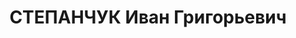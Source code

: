 ---
title: СТЕПАНЧУК Иван Григорьевич
description: "Род. в 1893, Польша, Гродненская губ., Волоковышский уезд, дер. Малые\
  \ Масушины, белорус. Проживал: Горьковская обл., Перевозский р-н, с. Перевоз. Преподаватель\
  \ Перевозской средней школы \n  Арестован 09.08.1936. Обв. по ст. 17-58-8, 58-11.\
  \ Приговор: ВК ВС СССР, 20.05.1937 – к 10 г. тюремного заключения, 5 г. п/п"
---
